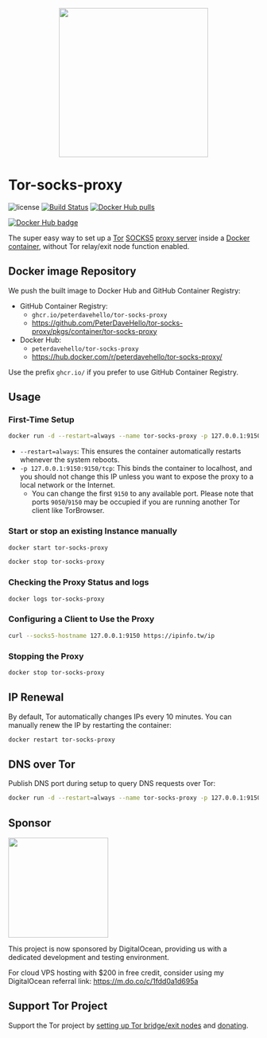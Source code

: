 <p align="center">
  <img width="300px" src="https://upload.wikimedia.org/wikipedia/commons/8/8f/Tor_project_logo_hq.png">
</p>

# Tor-socks-proxy

![license](https://img.shields.io/badge/license-GPLv3.0-brightgreen.svg?style=flat)
[![Build Status](https://app.travis-ci.com/PeterDaveHello/tor-socks-proxy.svg?branch=master)](https://app.travis-ci.com/PeterDaveHello/tor-socks-proxy)
[![Docker Hub pulls](https://img.shields.io/docker/pulls/peterdavehello/tor-socks-proxy.svg)](https://hub.docker.com/r/peterdavehello/tor-socks-proxy/)

[![Docker Hub badge](http://dockeri.co/image/peterdavehello/tor-socks-proxy)](https://hub.docker.com/r/peterdavehello/tor-socks-proxy/)

The super easy way to set up a [Tor](https://www.torproject.org) [SOCKS5](https://en.wikipedia.org/wiki/SOCKS#SOCKS5) [proxy server](https://en.wikipedia.org/wiki/Proxy_server) inside a [Docker](https://en.wikipedia.org/wiki/Docker_(software)) [container](https://en.wikipedia.org/wiki/Container_(virtualization)), without Tor relay/exit node function enabled.

## Docker image Repository

We push the built image to Docker Hub and GitHub Container Registry:

- GitHub Container Registry:
  - `ghcr.io/peterdavehello/tor-socks-proxy`
  - <https://github.com/PeterDaveHello/tor-socks-proxy/pkgs/container/tor-socks-proxy>
- Docker Hub:
  - `peterdavehello/tor-socks-proxy`
  - <https://hub.docker.com/r/peterdavehello/tor-socks-proxy/>

Use the prefix `ghcr.io/` if you prefer to use GitHub Container Registry.

## Usage

### First-Time Setup

```sh
docker run -d --restart=always --name tor-socks-proxy -p 127.0.0.1:9150:9150/tcp peterdavehello/tor-socks-proxy:latest
```

- `--restart=always`: This ensures the container automatically restarts whenever the system reboots.
- `-p 127.0.0.1:9150:9150/tcp`: This binds the container to localhost, and you should not change this IP unless you want to expose the proxy to a local network or the Internet.
  - You can change the first `9150` to any available port. Please note that ports `9050`/`9150` may be occupied if you are running another Tor client like TorBrowser.

### Start or stop an existing Instance manually

```sh
docker start tor-socks-proxy
```

```sh
docker stop tor-socks-proxy
```

### Checking the Proxy Status and logs

```sh
docker logs tor-socks-proxy
```

### Configuring a Client to Use the Proxy

```sh
curl --socks5-hostname 127.0.0.1:9150 https://ipinfo.tw/ip
```

### Stopping the Proxy

```sh
docker stop tor-socks-proxy
```

## IP Renewal

By default, Tor automatically changes IPs every 10 minutes. You can manually renew the IP by restarting the container:

```sh
docker restart tor-socks-proxy
```

## DNS over Tor

Publish DNS port during setup to query DNS requests over Tor:

```sh
docker run -d --restart=always --name tor-socks-proxy -p 127.0.0.1:9150:9150/tcp -p 127.0.0.1:53:8853/udp peterdavehello/tor-socks-proxy:latest
```
## Sponsor

<a href="https://m.do.co/c/1fdd0a1d695a"><img src="https://opensource.nyc3.cdn.digitaloceanspaces.com/attribution/assets/SVG/DO_Logo_horizontal_blue.svg" width="201px"></a>

This project is now sponsored by DigitalOcean, providing us with a dedicated development and testing environment.

For cloud VPS hosting with $200 in free credit, consider using my DigitalOcean referral link: https://m.do.co/c/1fdd0a1d695a

## Support Tor Project

Support the Tor project by [setting up Tor bridge/exit nodes](https://trac.torproject.org/projects/tor/wiki/TorRelayGuide) and [donating](https://donate.torproject.org/).
